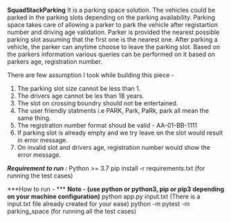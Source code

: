 **SquadStackParking**
It is a parking space solution. The vehicles could be parked in the parking slots depending on the parking availability.
Parking space takes care of allowing a parker to park the vehicle after registartion number and driving age validation.
Parker is provided the nearest possible parking slot asuuming that the first one is the nearest one.
After parking a vehicle, the parker can anytime choose to leave the parking slot.
Based on the parkers information various queries can be performed on it based on parkers age, registration number.

There are few assumption I took while building this piece - 
1. The parking slot size cannot be less than 1.
2. The drivers age cannot be les than 18 years.
3. The slot on crossing boundry should not be entertained.
4. The user friendly statments i.e PARK, Park, PaRk, park all mean the same thing.
5. The registration number format shoud be valid - AA-01-BB-1111
6. If parking slot is already empty and we try leave on the slot would result in error message.
7. On invalid slot and drivers age, registration number would show the error message.

***Requirement to run :***
Python >= 3.7
pip install -r requirements.txt  (for running the test cases)

***How to run - ***
**Note - (use python or python3, pip or pip3 depending on your machine configuration)**
python app.py input.txt  (There is a input.txt file already created for your ease)
python -m pytest -m parking_space (for running all the test cases)

